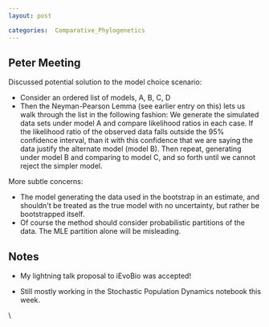 ```yaml
---
layout: post

categories:  Comparative_Phylogenetics
---
```






 





Peter Meeting
-------------

Discussed potential solution to the model choice scenario:

-   Consider an ordered list of models, A, B, C, D
-   Then the Neyman-Pearson Lemma (see earlier entry on this) lets us
    walk through the list in the following fashion: We generate the
    simulated data sets under model A and compare likelihood ratios in
    each case. If the likelihood ratio of the observed data falls
    outside the 95% confidence interval, than it with this confidence
    that we are saying the data justify the alternate model (model B).
    Then repeat, generating under model B and comparing to model C, and
    so forth until we cannot reject the simpler model.

More subtle concerns:

-   The model generating the data used in the bootstrap in an estimate,
    and shouldn't be treated as the true model with no uncertainty, but
    rather be bootstrapped itself.
-   Of course the method should consider probabilistic partitions of the
    data. The MLE partition alone will be misleading.

Notes
-----

-   My lightning talk proposal to iEvoBio was accepted!

-   Still mostly working in the Stochastic Population Dynamics notebook
    this week.

\

